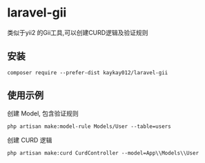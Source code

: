 # laravel-gii
类似于yii2 的Gii工具,可以创建CURD逻辑及验证规则

安装
-------

```
composer require --prefer-dist kaykay012/laravel-gii 
```
使用示例
-------

创建 Model, 包含验证规则
```
php artisan make:model-rule Models/User --table=users
```
创建 CURD 逻辑
```
php artisan make:curd CurdController --model=App\\Models\\User
```
